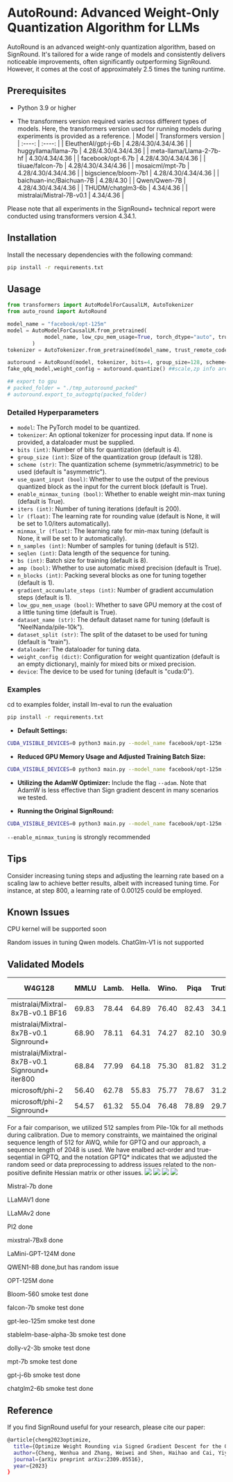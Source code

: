 
# AutoRound: Advanced Weight-Only Quantization Algorithm for LLMs

AutoRound is an advanced weight-only quantization algorithm, based on SignRound. It's tailored for a wide range of models and consistently delivers noticeable improvements, often significantly outperforming SignRound. However, it comes at the cost of approximately 2.5 times the tuning runtime.

## Prerequisites
- Python 3.9 or higher


- The transformers version required varies across different types of models. Here, the transformers version used for running models during experiments is provided as a reference.
    | Model | Transformers version |
    |  :----: | :----: |
    | EleutherAI/gpt-j-6b | 4.28/4.30/4.34/4.36 |
    | huggyllama/llama-7b | 4.28/4.30/4.34/4.36 |
    | meta-llama/Llama-2-7b-hf | 4.30/4.34/4.36 |
    | facebook/opt-6.7b | 4.28/4.30/4.34/4.36 |
    | tiiuae/falcon-7b | 4.28/4.30/4.34/4.36 |
    | mosaicml/mpt-7b | 4.28/4.30/4.34/4.36 |
    | bigscience/bloom-7b1 | 4.28/4.30/4.34/4.36 |
    | baichuan-inc/Baichuan-7B | 4.28/4.30 |
    | Qwen/Qwen-7B | 4.28/4.30/4.34/4.36 |
    | THUDM/chatglm3-6b | 4.34/4.36 |
    | mistralai/Mistral-7B-v0.1 | 4.34/4.36 |
    
Please note that all experiments in the SignRound+ technical report were conducted using transformers version 4.34.1.



## Installation
Install the necessary dependencies with the following command:
```bash
pip install -r requirements.txt
```
## Uasage
```python
from transformers import AutoModelForCausalLM, AutoTokenizer
from auto_round import AutoRound

model_name = "facebook/opt-125m"
model = AutoModelForCausalLM.from_pretrained(
            model_name, low_cpu_mem_usage=True, torch_dtype="auto", trust_remote_code=True
        )
tokenizer = AutoTokenizer.from_pretrained(model_name, trust_remote_code=True)

autoround = AutoRound(model, tokenizer, bits=4, group_size=128, scheme="asym")
fake_qdq_model,weight_config = autoround.quantize() ##scale,zp info are saved in weight config dict

## export to gpu
# packed_folder = "./tmp_autoround_packed"
# autoround.export_to_autogptq(packed_folder)

```
### Detailed Hyperparameters
- `model`: The PyTorch model to be quantized.
- `tokenizer`: An optional tokenizer for processing input data. If none is provided, a dataloader must be supplied.
- `bits (int)`: Number of bits for quantization (default is 4).
- `group_size (int)`: Size of the quantization group (default is 128).
- `scheme (str)`: The quantization scheme (symmetric/asymmetric) to be used (default is "asymmetric").
- `use_quant_input (bool)`: Whether to use the output of the previous quantized block as the input for the current block (default is True).
- `enable_minmax_tuning (bool)`: Whether to enable weight min-max tuning (default is True).
- `iters (int)`: Number of tuning iterations (default is 200).
- `lr (float)`: The learning rate for rounding value (default is None, it will be set to 1.0/iters automatically).
- `minmax_lr (float)`: The learning rate for min-max tuning (default is None, it will be set to lr automatically).
- `n_samples (int)`: Number of samples for tuning (default is 512).
- `seqlen (int)`: Data length of the sequence for tuning.
- `bs (int)`: Batch size for training (default is 8).
- `amp (bool)`: Whether to use automatic mixed precision (default is True).
- `n_blocks (int)`: Packing several blocks as one for tuning together (default is 1).
- `gradient_accumulate_steps (int)`: Number of gradient accumulation steps (default is 1).
- `low_gpu_mem_usage (bool)`: Whether to save GPU memory at the cost of a little tuning time (default is True).
- `dataset_name (str)`: The default dataset name for tuning (default is "NeelNanda/pile-10k").
- `dataset_split (str)`: The split of the dataset to be used for tuning (default is "train").
- `dataloader`: The dataloader for tuning data.
- `weight_config (dict)`: Configuration for weight quantization (default is an empty dictionary), mainly for mixed bits or mixed precision.
- `device`: The device to be used for tuning (default is "cuda:0").



### Examples
cd to examples folder, install lm-eval to run the evaluation
```bash
pip install -r requirements.txt
```

- **Default Settings:**
```bash
CUDA_VISIBLE_DEVICES=0 python3 main.py --model_name facebook/opt-125m --amp --bits 4 --group_size -1 --enable_minmax_tuning --use_quant_input
```
- **Reduced GPU Memory Usage and Adjusted Training Batch Size:**
```bash
CUDA_VISIBLE_DEVICES=0 python3 main.py --model_name facebook/opt-125m --amp --bits 4 --group_size -1 --low_gpu_mem_usage --train_bs 1 --gradient_accumulate_steps 8
```
- **Utilizing the AdamW Optimizer:**
Include the flag `--adam`. Note that AdamW is less effective than Sign gradient descent in many scenarios we tested.

- **Running the Original SignRound:**
```bash
CUDA_VISIBLE_DEVICES=0 python3 main.py --model_name facebook/opt-125m --amp --bits 4 --group_size -1 --iters 400 --lr 0.0025 --minmax_lr 0.0025
```
 `--enable_minmax_tuning` is strongly recommended 



## Tips
Consider increasing tuning steps and adjusting the learning rate based on a scaling law to achieve better results, albeit with increased tuning time. For instance, at step 800, a learning rate of 0.00125 could be employed.


## Known Issues
CPU kernel will be supported soon

Random issues in tuning Qwen models. ChatGlm-V1 is not supported





## Validated Models



| W4G128                                          | MMLU  | Lamb. | Hella. | Wino. | Piqa  | Truth. | Open. | Boolq | RTE   | ARC-e | ARC-c. | AVG.  |
|-------------------------------------------------|-------|-------|--------|-------|-------|--------|-------|-------|-------|-------|--------|-------|
| mistralai/Mixtral-8x7B-v0.1 BF16                | 69.83 | 78.44 | 64.89  | 76.40 | 82.43 | 34.15  | 35.40 | 84.98 | 71.12 | 84.22 | 56.91  | 67.16 |
| mistralai/Mixtral-8x7B-v0.1  Signround+         | 68.90 | 78.11 | 64.31  | 74.27 | 82.10 | 30.97  | 34.20 | 84.57 | 67.87 | 83.96 | 56.57  | 65.98 |
| mistralai/Mixtral-8x7B-v0.1  Signround+ iter800 | 68.84 | 77.99 | 64.18  | 75.30 | 81.82 | 31.21  | 35.80 | 85.41 | 68.95 | 83.75 | 55.38  | 66.24 |
| microsoft/phi-2                                 | 56.40 | 62.78 | 55.83  | 75.77 | 78.67 | 31.21  | 40.40 | 83.36 | 62.45 | 80.05 | 52.90  | 61.80 |
| microsoft/phi-2    Signround+                   | 54.57 | 61.32 | 55.04  | 76.48 | 78.89 | 29.74  | 40.60 | 83.24 | 66.43 | 79.76 | 52.30  | 61.67 |





For a fair comparison, we utilized 512 samples from Pile-10k for all methods during calibration. Due to memory constraints, we maintained the original sequence length of 512 for AWQ, while for GPTQ and our approach,  a sequence length of 2048 is used. We have enalbed act-order and true-seqential in GPTQ, and the notation GPTQ* indicates that we adjusted the random seed or data preprocessing to address issues related to the non-positive definite Hessian matrix or other issues.
![](./figs/W4G-1.png)
![](./figs/W4G128.png)
![](./figs/W3G128.png)
![](./figs/W2G128.png)

Mistral-7b  done

LLaMAV1 done

LLaMAv2 done

PI2   done

mixstral-7Bx8 done

LaMini-GPT-124M done

QWEN1-8B done,but has random issue

OPT-125M done

Bloom-560 smoke test done

falcon-7b smoke test done

gpt-leo-125m smoke test done

stablelm-base-alpha-3b smoke test done

dolly-v2-3b smoke test done

mpt-7b smoke test done

gpt-j-6b smoke test done

chatglm2-6b smoke test done



## Reference
If you find SignRound useful for your research, please cite our paper:
```bash
@article{cheng2023optimize,
  title={Optimize Weight Rounding via Signed Gradient Descent for the Quantization of LLMs},
  author={Cheng, Wenhua and Zhang, Weiwei and Shen, Haihao and Cai, Yiyang and He, Xin and Lv, Kaokao},
  journal={arXiv preprint arXiv:2309.05516},
  year={2023}
}
```


